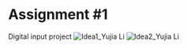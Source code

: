 # Assignment #1

Digital input project
![Idea1_Yujia Li](https://github.com/Hazelilili/IXD-256-Advanced_Interactive_Prototyping/assets/48962522/ffb9a32a-0c2c-4d66-b0b0-73c95ed00563)
![Idea2_Yujia Li](https://github.com/Hazelilili/IXD-256-Advanced_Interactive_Prototyping/assets/48962522/90959475-ebd5-4161-9f92-2b02c653a086)
